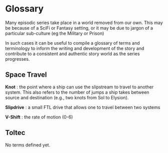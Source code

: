 # Glossary

Many episodic series take place in a world removed from our own. This may be because of a SciFi or Fantasy setting, or it may be due to jargon of a particular sub-culture (eg the Military or Prison)

In such cases it can be useful to compile a glossary of terms and terminology to inform the writing and development of the story and contribute to a consistent and authentic story world as the series progresses.

## Space Travel

**Knot**
: the point where a ship can use the slipstream to travel to another system. This also refers to the number of jumps a ship takes between source and destination (e.g., two knots from Sol to Elysion).

**Slipdrive**
: a small FTL drive that allows one to travel between two systems

**V-Shift**
: the rate of motion (0-6)

## Toltec

No terms defined yet.
